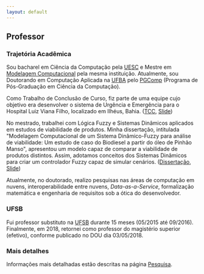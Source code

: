 ```yaml
---
layout: default
---
```


## Professor

### Trajetória Acadêmica

Sou bacharel em Ciência da Computação pela [UESC](http://uesc.br/) e Mestre em [Modelagem Computacional](http://nbcgib.uesc.br/ppgmc/) pela mesma instituição. Atualmente, sou Doutorando em Computação Aplicada na [UFBA](https://www.ufba.br/) pelo [PGComp](http://wiki.dcc.ufba.br/PGComp) (Programa de Pós-Graduação em Ciência da Computação).

Como Trabalho de Conclusão de Curso, fiz parte de uma equipe cujo objetivo era desenvolver o sistema de Urgência e Emergência para o Hospital Luiz Viana Filho, localizado em Ilhéus, Bahia. ([TCC](/files/TCC-Elivaldo-Final.pdf), [Slide](/files/ApresTCC.pdf))

No mestrado, trabalhei com Lógica Fuzzy e Sistemas Dinâmicos aplicados em estudos de viabilidade de produtos. Minha dissertação, intitulada "Modelagem Computacional de um Sistema Dinâmico-Fuzzy para análise de viabilidade: Um estudo de caso do Biodiesel a partir do óleo de Pinhão Manso", apresentou um modelo capaz de comparar a viabilidade de produtos distintos. Assim, adotamos conceitos dos Sistemas Dinâmicos para criar um controlador Fuzzy capaz de simular cenários. ([Dissertação](/files/Dissertation-Master.pdf), [Slide](/files/ApresMestrado.pdf))

Atualmente, no doutorado, realizo pesquisas nas áreas de computação em nuvens, interoperabilidade entre nuvens, _Data-as-a-Service_, formalização matemática e engenharia de requisitos sob a ótica do desenvolvedor.

### UFSB

Fui professor substituto na [UFSB](http://www.ufsb.edu.br/) durante 15 meses (05/2015 até 09/2016). Finalmente, em 2018, retornei como professor do magistério superior (efetivo), conforme publicado no DOU dia 03/05/2018.

### Mais detalhes

Informações mais detalhadas estão descritas na página [Pesquisa](/pages/pesquisa).
